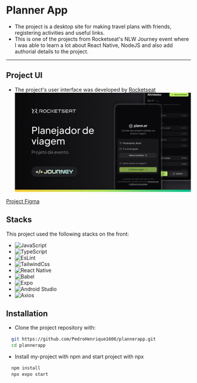 # Planner App
- The project is a desktop site for making travel plans with friends, registering activities and useful links.
- This is one of the projects from Rocketseat's NLW Journey event where I was able to learn a lot about React Native, NodeJS and also add authorial details to the project.
---

## Project UI
- The project's user interface was developed by [Rocketseat](https://github.com/rocketseat-education)
![ThumbProject](./public/thumbproject.png)

[Project Figma](https://www.figma.com/design/j9qsK8JYewcbhg7uOQSU1A/NLW-Journey-%E2%80%A2-Planejador-de-viagem-(Community)?node-id=0-1&node-type=canvas&t=SxvcPZXMh9qHVXij-0)


## Stacks

This project used the following stacks on the front:

- ![JavaScript](https://img.shields.io/badge/JavaScript-323330?style=for-the-badge&logo=javascript&logoColor=F7DF1E)
- ![TypeScript](https://img.shields.io/badge/TypeScript-007ACC?style=for-the-badge&logo=typescript&logoColor=white)
- ![EsLint](https://img.shields.io/badge/eslint-3A33D1?style=for-the-badge&logo=eslint&logoColor=white)
- ![TailwindCss](https://img.shields.io/badge/Tailwind_CSS-38B2AC?style=for-the-badge&logo=tailwind-css&logoColor=white)
- ![React Native](https://img.shields.io/badge/React_Native-20232A?style=for-the-badge&logo=react&logoColor=61DAFB)
- ![Babel](https://img.shields.io/badge/Babel-F9DC3E?style=for-the-badge&logo=babel&logoColor=white)
- ![Expo](https://img.shields.io/badge/Expo-1B1F23?style=for-the-badge&logo=expo&logoColor=white)
- ![Android Studio](https://img.shields.io/badge/Android_Studio-3DDC84?style=for-the-badge&logo=android-studio&logoColor=white)
- ![Axios](https://img.shields.io/badge/axios-671ddf?&style=for-the-badge&logo=axios&logoColor=white)


## Installation

- Clone the project repository with:

```bash
  git https://github.com/PedroHenrique1606/plannerapp.git
  cd plannerapp
```
- Install my-project with npm and start project with npx
    
```bash
  npm install
  npx expo start
```
    